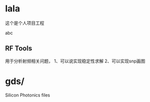 # lala
这个是个人项目工程

abc

## RF Tools
用于分析射频相关问题，
1、可以说实现稳定性求解
2、可以实现snp画图

# gds/
Silicon Photonics files
